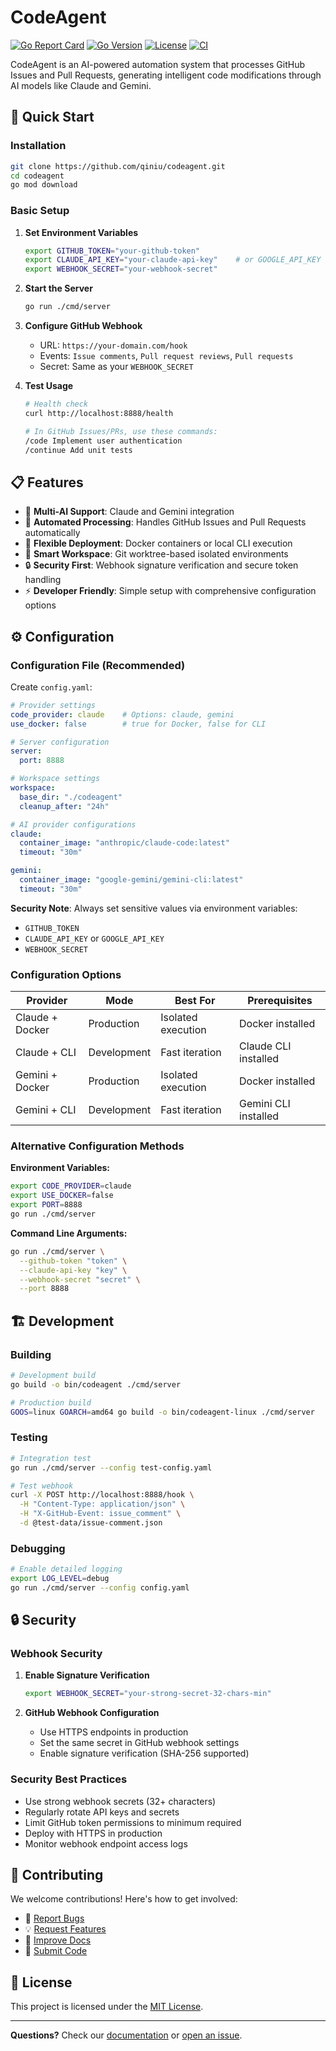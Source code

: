 # CodeAgent

[![Go Report Card](https://goreportcard.com/badge/github.com/qiniu/codeagent)](https://goreportcard.com/report/github.com/qiniu/codeagent)
[![Go Version](https://img.shields.io/github/go-mod/go-version/qiniu/codeagent)](https://go.dev/)
[![License](https://img.shields.io/badge/License-MIT-blue.svg)](LICENSE)
[![CI](https://github.com/qiniu/codeagent/workflows/CI/badge.svg)](https://github.com/qiniu/codeagent/actions)

CodeAgent is an AI-powered automation system that processes GitHub Issues and Pull Requests, generating intelligent code modifications through AI models like Claude and Gemini.

## 🚀 Quick Start

### Installation

```bash
git clone https://github.com/qiniu/codeagent.git
cd codeagent
go mod download
```

### Basic Setup

1. **Set Environment Variables**
   ```bash
   export GITHUB_TOKEN="your-github-token"
   export CLAUDE_API_KEY="your-claude-api-key"    # or GOOGLE_API_KEY for Gemini
   export WEBHOOK_SECRET="your-webhook-secret"
   ```

2. **Start the Server**
   ```bash
   go run ./cmd/server
   ```

3. **Configure GitHub Webhook**
   - URL: `https://your-domain.com/hook`
   - Events: `Issue comments`, `Pull request reviews`, `Pull requests`
   - Secret: Same as your `WEBHOOK_SECRET`

4. **Test Usage**
   ```bash
   # Health check
   curl http://localhost:8888/health
   
   # In GitHub Issues/PRs, use these commands:
   /code Implement user authentication
   /continue Add unit tests
   ```

## 📋 Features

- 🤖 **Multi-AI Support**: Claude and Gemini integration
- 🔄 **Automated Processing**: Handles GitHub Issues and Pull Requests automatically
- 🐳 **Flexible Deployment**: Docker containers or local CLI execution
- 📁 **Smart Workspace**: Git worktree-based isolated environments
- 🔒 **Security First**: Webhook signature verification and secure token handling
- ⚡ **Developer Friendly**: Simple setup with comprehensive configuration options

## ⚙️ Configuration

### Configuration File (Recommended)

Create `config.yaml`:

```yaml
# Provider settings
code_provider: claude    # Options: claude, gemini
use_docker: false        # true for Docker, false for CLI

# Server configuration
server:
  port: 8888

# Workspace settings
workspace:
  base_dir: "./codeagent"
  cleanup_after: "24h"

# AI provider configurations
claude:
  container_image: "anthropic/claude-code:latest"
  timeout: "30m"

gemini:
  container_image: "google-gemini/gemini-cli:latest"
  timeout: "30m"
```

**Security Note**: Always set sensitive values via environment variables:
- `GITHUB_TOKEN`
- `CLAUDE_API_KEY` or `GOOGLE_API_KEY`
- `WEBHOOK_SECRET`

### Configuration Options

| Provider | Mode | Best For | Prerequisites |
|----------|------|----------|---------------|
| Claude + Docker | Production | Isolated execution | Docker installed |
| Claude + CLI | Development | Fast iteration | Claude CLI installed |
| Gemini + Docker | Production | Isolated execution | Docker installed |
| Gemini + CLI | Development | Fast iteration | Gemini CLI installed |

### Alternative Configuration Methods

**Environment Variables:**
```bash
export CODE_PROVIDER=claude
export USE_DOCKER=false
export PORT=8888
go run ./cmd/server
```

**Command Line Arguments:**
```bash
go run ./cmd/server \
  --github-token "token" \
  --claude-api-key "key" \
  --webhook-secret "secret" \
  --port 8888
```

## 🏗️ Development

### Building

```bash
# Development build
go build -o bin/codeagent ./cmd/server

# Production build
GOOS=linux GOARCH=amd64 go build -o bin/codeagent-linux ./cmd/server
```

### Testing

```bash
# Integration test
go run ./cmd/server --config test-config.yaml

# Test webhook
curl -X POST http://localhost:8888/hook \
  -H "Content-Type: application/json" \
  -H "X-GitHub-Event: issue_comment" \
  -d @test-data/issue-comment.json
```

### Debugging

```bash
# Enable detailed logging
export LOG_LEVEL=debug
go run ./cmd/server --config config.yaml
```

## 🔒 Security

### Webhook Security

1. **Enable Signature Verification**
   ```bash
   export WEBHOOK_SECRET="your-strong-secret-32-chars-min"
   ```

2. **GitHub Webhook Configuration**
   - Use HTTPS endpoints in production
   - Set the same secret in GitHub webhook settings
   - Enable signature verification (SHA-256 supported)

### Security Best Practices

- Use strong webhook secrets (32+ characters)
- Regularly rotate API keys and secrets
- Limit GitHub token permissions to minimum required
- Deploy with HTTPS in production
- Monitor webhook endpoint access logs

## 🤝 Contributing

We welcome contributions! Here's how to get involved:

- 🐛 [Report Bugs](https://github.com/qiniu/codeagent/issues/new?template=bug_report.md)
- 💡 [Request Features](https://github.com/qiniu/codeagent/issues/new?template=feature_request.md)
- 📝 [Improve Docs](https://github.com/qiniu/codeagent/issues/new?template=documentation.md)
- 🔧 [Submit Code](CONTRIBUTING.md)

## 📄 License

This project is licensed under the [MIT License](LICENSE).

---

**Questions?** Check our [documentation](docs/) or [open an issue](https://github.com/qiniu/codeagent/issues/new).
